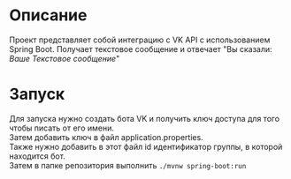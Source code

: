 # Описание<br>
Проект представляет собой интеграцию с VK API с использованием Spring Boot. Получает текстовое сообщение и отвечает "Вы сказали: *Ваше Текстовое сообщение*"<br>
# Запуск<br>
Для запуска нужно создать бота VK и получить ключ доступа для того чтобы писать от его имени.<br>
Затем добавить ключ в файл application.properties.<br>
Также нужно добавить в этот файл id идентификатор группы, в которой находится бот.<br>
Затем в папке репозитория выполнить `./mvnw spring-boot:run`
